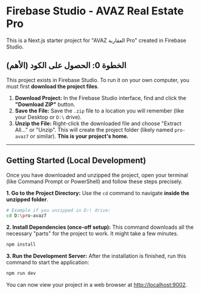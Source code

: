 # Firebase Studio - AVAZ Real Estate Pro

This is a Next.js starter project for "AVAZ العقارية Pro" created in Firebase Studio.

## **الخطوة 0: الحصول على الكود (الأهم)**

This project exists in Firebase Studio. To run it on your own computer, you must first **download the project files**.

1.  **Download Project:** In the Firebase Studio interface, find and click the **"Download ZIP"** button.
2.  **Save the File:** Save the `.zip` file to a location you will remember (like your Desktop or `D:\` drive).
3.  **Unzip the File:** Right-click the downloaded file and choose "Extract All..." or "Unzip". This will create the project folder (likely named `pro-avaz7` or similar). **This is your project's home.**

---

## Getting Started (Local Development)

Once you have downloaded and unzipped the project, open your terminal (like Command Prompt or PowerShell) and follow these steps precisely.

**1. Go to the Project Directory:**
Use the `cd` command to navigate **inside the unzipped folder**.

```bash
# Example if you unzipped in D:\ drive:
cd D:\pro-avaz7
```

**2. Install Dependencies (once-off setup):**
This command downloads all the necessary "parts" for the project to work. It might take a few minutes.

```bash
npm install
```

**3. Run the Development Server:**
After the installation is finished, run this command to start the application:

```bash
npm run dev
```

You can now view your project in a web browser at [http://localhost:9002](http://localhost:9002).
